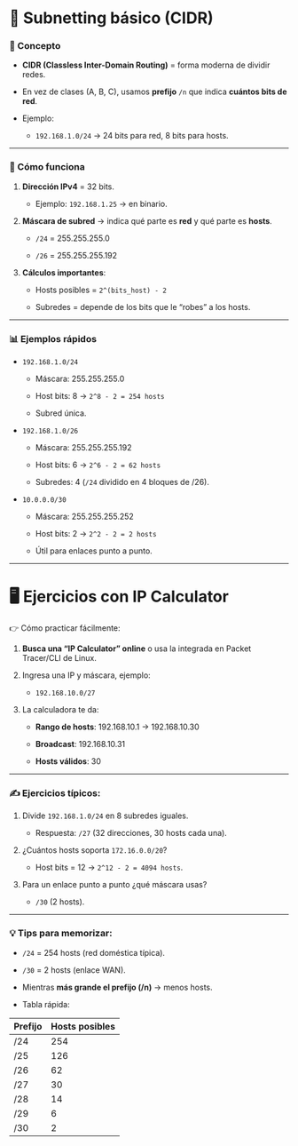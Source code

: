 # 📘 Subnetting básico (CIDR)

### 🔑 Concepto

- **CIDR (Classless Inter-Domain Routing)** = forma moderna de dividir redes.
    
- En vez de clases (A, B, C), usamos **prefijo** `/n` que indica **cuántos bits de red**.
    
- Ejemplo:
    
    - `192.168.1.0/24` → 24 bits para red, 8 bits para hosts.
        

---

### 📌 Cómo funciona

1. **Dirección IPv4** = 32 bits.
    
    - Ejemplo: `192.168.1.25` → en binario.
        
2. **Máscara de subred** → indica qué parte es **red** y qué parte es **hosts**.
    
    - `/24` = 255.255.255.0
        
    - `/26` = 255.255.255.192
        
3. **Cálculos importantes**:
    
    - Hosts posibles = `2^(bits_host) - 2`
        
    - Subredes = depende de los bits que le “robes” a los hosts.
        

---

### 📊 Ejemplos rápidos

- `192.168.1.0/24`
    
    - Máscara: 255.255.255.0
        
    - Host bits: 8 → `2^8 - 2 = 254 hosts`
        
    - Subred única.
        
- `192.168.1.0/26`
    
    - Máscara: 255.255.255.192
        
    - Host bits: 6 → `2^6 - 2 = 62 hosts`
        
    - Subredes: 4 (`/24` dividido en 4 bloques de /26).
        
- `10.0.0.0/30`
    
    - Máscara: 255.255.255.252
        
    - Host bits: 2 → `2^2 - 2 = 2 hosts`
        
    - Útil para enlaces punto a punto.
        

---

# 🖥️ Ejercicios con IP Calculator

👉 Cómo practicar fácilmente:

1. **Busca una “IP Calculator” online** o usa la integrada en Packet Tracer/CLI de Linux.
    
2. Ingresa una IP y máscara, ejemplo:
    
    - `192.168.10.0/27`
        
3. La calculadora te da:
    
    - **Rango de hosts**: 192.168.10.1 → 192.168.10.30
        
    - **Broadcast**: 192.168.10.31
        
    - **Hosts válidos**: 30
        

---

### ✍️ Ejercicios típicos:

1. Divide `192.168.1.0/24` en 8 subredes iguales.
    
    - Respuesta: `/27` (32 direcciones, 30 hosts cada una).
        
2. ¿Cuántos hosts soporta `172.16.0.0/20`?
    
    - Host bits = 12 → `2^12 - 2 = 4094 hosts`.
        
3. Para un enlace punto a punto ¿qué máscara usas?
    
    - `/30` (2 hosts).
        

---

### 💡 Tips para memorizar:

- `/24` = 254 hosts (red doméstica típica).
    
- `/30` = 2 hosts (enlace WAN).
    
- Mientras **más grande el prefijo (/n)** → menos hosts.
    
- Tabla rápida:
    

|Prefijo|Hosts posibles|
|---|---|
|/24|254|
|/25|126|
|/26|62|
|/27|30|
|/28|14|
|/29|6|
|/30|2|